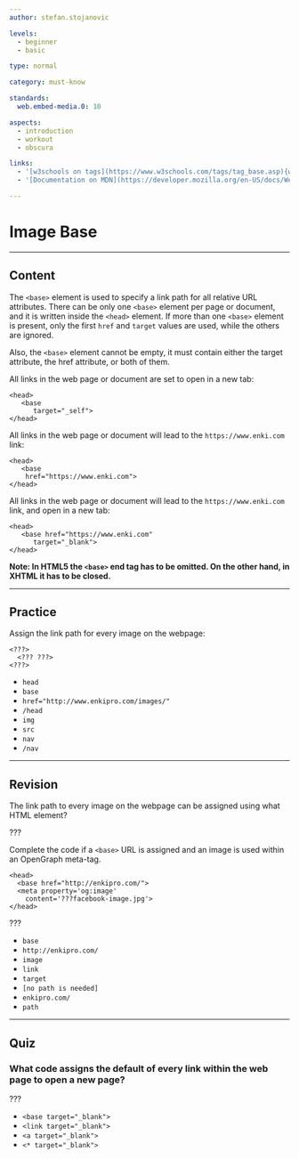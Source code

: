 ```yaml
---
author: stefan.stojanovic

levels:
  - beginner
  - basic

type: normal

category: must-know

standards:
  web.embed-media.0: 10

aspects:
  - introduction
  - workout
  - obscura

links:
  - '[w3schools on tags](https://www.w3schools.com/tags/tag_base.asp){website}'
  - '[Documentation on MDN](https://developer.mozilla.org/en-US/docs/Web/HTML/Element/base){documentation}'

---
```


# Image Base

---

## Content

The `<base>` element is used to specify a link path for all relative URL attributes. There can be only one `<base>` element per page or document, and it is written inside the `<head>` element. If more than one `<base>` element is present, only the first `href` and `target` values are used, while the others are ignored.

Also, the `<base>` element cannot be empty, it must contain either the target attribute, the href attribute, or both of them.

All links in the web page or document are set to open in a new tab:

```
<head>
   <base
      target="_self">
</head>
```

All links in the web page or document will lead to the `https://www.enki.com` link:

```
<head>
   <base
    href="https://www.enki.com">
</head>
```

All links in the web page or document will lead to the `https://www.enki.com` link, and open in a new tab:

```
<head>
   <base href="https://www.enki.com"
      target="_blank">
</head>
```

**Note: In HTML5 the `<base>` end tag has to be omitted. On the other hand, in XHTML it has to be closed.**

---

## Practice

Assign the link path for every image on the webpage:

```
<???>
  <??? ???>
<???>
```

- `head`
- `base`
- `href="http://www.enkipro.com/images/"`
- `/head`
- `img`
- `src`
- `nav`
- `/nav`

---

## Revision

The link path to every image on the webpage can be assigned using what HTML element?

???

Complete the code if a `<base>` URL is assigned and an image is used within an OpenGraph meta-tag.

```
<head>
  <base href="http://enkipro.com/">
  <meta property='og:image'
    content='???facebook-image.jpg'>
</head>
```

???

- `base`
- `http://enkipro.com/`
- `image`
- `link`
- `target`
- `[no path is needed]`
- `enkipro.com/`
- `path`

---

## Quiz

### What code assigns the default of every link within the web page to open a new page?

???

- `<base target="_blank">`
- `<link target="_blank">`
- `<a target="_blank">`
- `<* target="_blank">`
